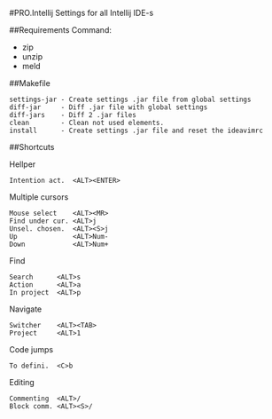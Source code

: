 #PRO.Intellij
Settings for all Intellij IDE-s

##Requirements
Command:
 - zip
 - unzip
 - meld

##Makefile

    settings-jar - Create settings .jar file from global settings 
    diff-jar     - Diff .jar file with global settings 
    diff-jars    - Diff 2 .jar files
    clean        - Clean not used elements.
    install      - Create settings .jar file and reset the ideavimrc

##Shortcuts

Hellper

    Intention act.  <ALT><ENTER>

Multiple cursors

    Mouse select    <ALT><MR>
    Find under cur. <ALT>j
    Unsel. chosen.  <ALT><S>j
    Up              <ALT>Num-
    Down            <ALT>Num+

Find

    Search      <ALT>s
    Action		<ALT>a	
    In project  <ALT>p

Navigate

    Switcher    <ALT><TAB>
    Project     <ALT>1

Code jumps

    To defini.  <C>b

Editing

    Commenting  <ALT>/
    Block comm. <ALT><S>/
